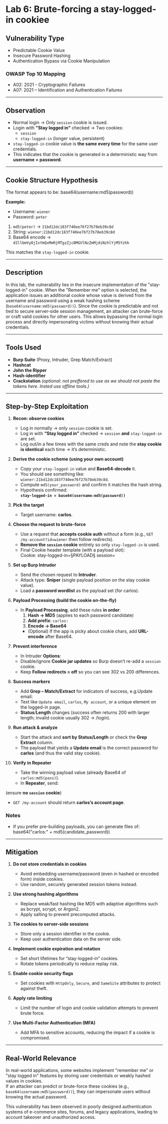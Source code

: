 # Lab 6: Brute-forcing a stay-logged-in cookiee

## Vulnerability Type
- Predictable Cookie Value
- Insecure Password Hashing
- Authentication Bypass via Cookie Manipulation

### OWASP Top 10 Mapping
- A02: 2021 - Cryptographic Failures
- A07: 2021 – Identification and Authentication Failures

---
## Observation
- Normal login → Only `session` cookie is issued.
- Login with **"Stay logged in"** checked → Two cookies:
  - `session`
  - `stay-logged-in` (longer value, persistent)
- `stay-logged-in` cookie value is **the same every time** for the same user credentials.
- This indicates that the cookie is generated in a deterministic way from **username + password**.

---

## Cookie Structure Hypothesis
The format appears to be: base64(username:md5(password))

**Example:**
- Username: `wiener`
- Password: `peter`

1. `md5(peter)` → `21bd12dc183f740ee76f27b78eb39c8d`  
2. String: `wiener:21bd12dc183f740ee76f27b78eb39c8d`  
3. Base64 encode → `d2llbmVyOjIxYmQxMmRjMTgzZjc0MGVlNzZmMjdiNzhlYjM5Yzhk`

This matches the `stay-logged-in` cookie.

---

## Description
In this lab, the vulnerability lies in the insecure implementation of the "stay-logged-in" cookie. When the "Remember me" option is selected, the application issues an additional cookie whose value is derived from the username and password using a weak hashing scheme (`base64(username:md5(password))`). Since the cookie is predictable and not tied to secure server-side session management, an attacker can brute-force or craft valid cookies for other users. This allows bypassing the normal login process and directly impersonating victims without knowing their actual credentials.

---

## Tools Used
- **Burp Suite** (Proxy, Intruder, Grep Match/Extract)
- **Hashcat**
- **John the Ripper**
- **Hash-identifier**
- **Crackstation** *(optional: not preffered to use as we should not paste the tokens here. Insted use offline tools.)*

---

## Step-by-Step Exploitation

1. **Recon: observe cookies**
    - Log in normally → only `session` cookie is set.
    - Log in with **“Stay logged in”** checked → `session` **and** `stay-logged-in` are set.
    - Log out/in a few times with the same creds and note the **stay cookie is identical** each time → it’s deterministic.

2. **Derive the cookie scheme (using your own account)**
    - Copy your `stay-logged-in` value and **Base64-decode** it.
    - You should see something like: `wiener:21bd12dc183f740ee76f27b78eb39c8d`.
    - Compute `md5(your_password)` and confirm it matches the hash string.
    - Hypothesis confirmed:  
      **`stay-logged-in = base64(username:md5(password))`**

3. **Pick the target**
    - Target username: **carlos**.

4. **Choose the request to brute-force**
    - Use a request that **accepts cookie auth** without a form (e.g., `GET /my-account?id=wiener` then follow redirects).
    - **Remove the `session` cookie** entirely so only `stay-logged-in` is used.
    - Final Cookie header template (with a payload slot):  
    Cookie: stay-logged-in=§PAYLOAD§ session=


5. **Set up Burp Intruder**
    - Send the chosen request to **Intruder**.
    - Attack type: **Sniper** (single payload position on the stay cookie value).
    - Load a **password wordlist** as the payload set (for carlos).

6. **Payload Processing (build the cookie on-the-fly)**
    - In **Payload Processing**, add these rules **in order**:
        1. **Hash → MD5** (applies to each password candidate)
        2. **Add prefix**: `carlos:`
        3. **Encode → Base64**
        - (Optional) If the app is picky about cookie chars, add **URL-encode** after Base64.

7. **Prevent interference**
    - In Intruder **Options**:
    - Disable/ignore **Cookie jar updates** so Burp doesn’t re-add a `session` cookie.
    - Keep **Follow redirects = off** so you can see 302 vs 200 differences.

8. **Success markers**
    - Add **Grep – Match/Extract** for indicators of success, e.g.Update email:
    - Text like `Update email`, `carlos`, `My account`, or a unique element on the logged-in page.
    - **Status**/**Length** changes (success often returns 200 with larger length; invalid cookie usually 302 → /login).

9. **Run attack & analyze**
    - Start the attack and **sort by Status/Length** or check the **Grep Extract** column.
    - The payload that yields a **Update email** is the correct password for **carlos** (and thus the valid stay cookie).

10. **Verify in Repeater**
    - Take the winning payload value (already Base64 of `carlos:md5(pass)`).
    - In **Repeater**, send:

(ensure **no `session` cookie**)
- `GET /my-account` should return **carlos’s account page**.

### Notes
- If you prefer pre-building payloads, you can generate files of:
base64("carlos:" + md5(candidate_password))

---

## Mitigation

1. **Do not store credentials in cookies**  
   - Avoid embedding username/password (even in hashed or encoded form) inside cookies.  
   - Use random, securely generated session tokens instead.

2. **Use strong hashing algorithms**  
   - Replace weak/fast hashing like MD5 with adaptive algorithms such as bcrypt, scrypt, or Argon2.  
   - Apply salting to prevent precomputed attacks.

3. **Tie cookies to server-side sessions**  
   - Store only a session identifier in the cookie.  
   - Keep user authentication data on the server side.

4. **Implement cookie expiration and rotation**  
   - Set short lifetimes for “stay-logged-in” cookies.  
   - Rotate tokens periodically to reduce replay risk.

5. **Enable cookie security flags**  
   - Set cookies with `HttpOnly`, `Secure`, and `SameSite` attributes to protect against theft.

6. **Apply rate limiting**  
   - Limit the number of login and cookie validation attempts to prevent brute force.  

7. **Use Multi-Factor Authentication (MFA)**  
   - Add MFA to sensitive accounts, reducing the impact if a cookie is compromised.
  

---

## Real-World Relevance

In real-world applications, some websites implement "remember me" or "stay logged in" features by storing user credentials or weakly hashed values in cookies.  
If an attacker can predict or brute-force these cookies (e.g., `base64(username:md5(password))`), they can impersonate users without knowing the actual password.  

This vulnerability has been observed in poorly designed authentication systems of e-commerce sites, forums, and legacy applications, leading to account takeover and unauthorized access.


